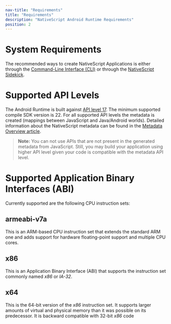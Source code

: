 ```yaml
---
nav-title: "Requirements"
title: "Requirements"
description: "NativeScript Android Runtime Requirements"
position: 2
---
```


# System Requirements
The recommended ways to create NativeScript Applications is either through the [Command-Line Interface (CLI)](https://github.com/NativeScript/nativescript-cli) or through the [NativeScript Sidekick](https://www.nativescript.org/nativescript-sidekick).

# Supported API Levels
The Android Runtime is built against [API level 17](http://developer.android.com/about/versions/android-4.2.html). The minimum supported compile SDK version is 22. For all supported API levels the metadata is created (mappings between JavaScript and Java/Android worlds). Detailed information about the NativeScript metadata can be found in the [Metadata Overview article](metadata/overview.md).

> **Note:** You can not use APIs that are not present in the generated metadata from JavaScript. Still, you may build your application using higher API level given your code is compatible with the metadata API level.

# Supported Application Binary Interfaces (ABI)
Currently supported are the following CPU instruction sets:

## armeabi-v7a
This is an ARM-based CPU instruction set that extends the standard ARM one and adds support for hardware floating-point support and multiple CPU cores.

## x86
This is an Application Binary Interface (ABI) that supports the instruction set commonly named *x86* or *IA-32*.

## x64
This is the 64-bit version of the *x86* instruction set. It supports larger amounts of virtual and physical memory than it was possible on its predecessor. It is backward compatible with 32-bit *x86* code
